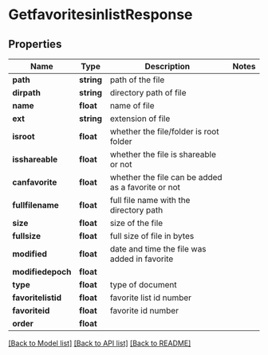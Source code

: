# GetfavoritesinlistResponse

## Properties
Name | Type | Description | Notes
------------ | ------------- | ------------- | -------------
**path** | **string** | path of the file | 
**dirpath** | **string** | directory path of file | 
**name** | **float** | name of file | 
**ext** | **string** | extension of file | 
**isroot** | **float** | whether the file/folder is root folder | 
**isshareable** | **float** | whether the file is shareable or not | 
**canfavorite** | **float** | whether the file can be added as a favorite or not | 
**fullfilename** | **float** | full file name with the directory path | 
**size** | **float** | size of the file | 
**fullsize** | **float** | full size of file in bytes | 
**modified** | **float** | date and time the file was added in favorite | 
**modifiedepoch** | **float** |  | 
**type** | **float** | type of document | 
**favoritelistid** | **float** | favorite list id number | 
**favoriteid** | **float** | favorite id number | 
**order** | **float** |  | 

[[Back to Model list]](../README.md#documentation-for-models) [[Back to API list]](../README.md#documentation-for-api-endpoints) [[Back to README]](../README.md)


